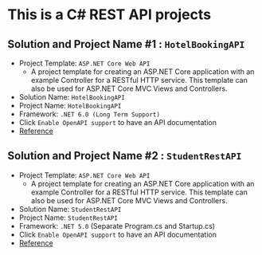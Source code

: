 # This is a C# REST API projects

## Solution and Project Name #1 : `HotelBookingAPI`
  - Project Template: `ASP.NET Core Web API`
    - A project template for creating an ASP.NET Core application with an example Controller for a RESTful HTTP service. This template can also be used for ASP.NET Core MVC Views and Controllers.
  - Solution Name: `HotelBookingAPI`
  - Project Name: `HotelBookingAPI`
  - Framework: `.NET 6.0 (Long Term Support)`
  - Click `Enable OpenAPI support` to have an API documentation
  - [Reference](https://www.youtube.com/watch?v=Tj3qsKSNvMk&t=593s)

## Solution and Project Name #2 : `StudentRestAPI`
  - Project Template: `ASP.NET Core Web API`
    - A project template for creating an ASP.NET Core application with an example Controller for a RESTful HTTP service. This template can also be used for ASP.NET Core MVC Views and Controllers.
  - Solution Name: `StudentRestAPI`
  - Project Name: `StudentRestAPI`
  - Framework: `.NET 5.0` (Separate Program.cs and Startup.cs)
  - Click `Enable OpenAPI support` to have an API documentation
  - [Reference](https://www.youtube.com/watch?v=BqDvnDQoMVo&t=1956s)

